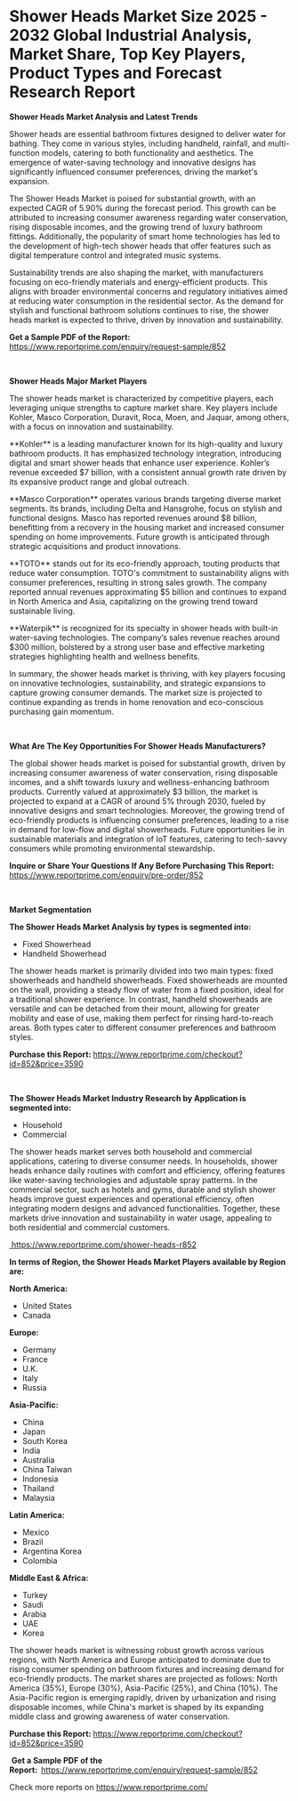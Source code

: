 <p><h1>Shower Heads Market Size 2025 - 2032 Global Industrial Analysis, Market Share, Top Key Players, Product Types and Forecast Research Report</h1></p><p><strong>Shower Heads Market Analysis and Latest Trends</strong></p>
<p><p>Shower heads are essential bathroom fixtures designed to deliver water for bathing. They come in various styles, including handheld, rainfall, and multi-function models, catering to both functionality and aesthetics. The emergence of water-saving technology and innovative designs has significantly influenced consumer preferences, driving the market's expansion.</p><p>The Shower Heads Market is poised for substantial growth, with an expected CAGR of 5.90% during the forecast period. This growth can be attributed to increasing consumer awareness regarding water conservation, rising disposable incomes, and the growing trend of luxury bathroom fittings. Additionally, the popularity of smart home technologies has led to the development of high-tech shower heads that offer features such as digital temperature control and integrated music systems.</p><p>Sustainability trends are also shaping the market, with manufacturers focusing on eco-friendly materials and energy-efficient products. This aligns with broader environmental concerns and regulatory initiatives aimed at reducing water consumption in the residential sector. As the demand for stylish and functional bathroom solutions continues to rise, the shower heads market is expected to thrive, driven by innovation and sustainability.</p></p>
<p><strong>Get a Sample PDF of the Report:&nbsp;</strong> <a href="https://www.reportprime.com/enquiry/request-sample/852?utm_campaign=2930&utm_medium=2&utm_source=Github&utm_content=ia&utm_term=18032025&utm_id=shower-heads">https://www.reportprime.com/enquiry/request-sample/852</a></p>
<p>&nbsp;</p>
<p><strong>Shower Heads Major Market Players</strong></p>
<p><p>The shower heads market is characterized by competitive players, each leveraging unique strengths to capture market share. Key players include Kohler, Masco Corporation, Duravit, Roca, Moen, and Jaquar, among others, with a focus on innovation and sustainability.</p><p>**Kohler** is a leading manufacturer known for its high-quality and luxury bathroom products. It has emphasized technology integration, introducing digital and smart shower heads that enhance user experience. Kohler’s revenue exceeded $7 billion, with a consistent annual growth rate driven by its expansive product range and global outreach.</p><p>**Masco Corporation** operates various brands targeting diverse market segments. Its brands, including Delta and Hansgrohe, focus on stylish and functional designs. Masco has reported revenues around $8 billion, benefitting from a recovery in the housing market and increased consumer spending on home improvements. Future growth is anticipated through strategic acquisitions and product innovations.</p><p>**TOTO** stands out for its eco-friendly approach, touting products that reduce water consumption. TOTO's commitment to sustainability aligns with consumer preferences, resulting in strong sales growth. The company reported annual revenues approximating $5 billion and continues to expand in North America and Asia, capitalizing on the growing trend toward sustainable living.</p><p>**Waterpik** is recognized for its specialty in shower heads with built-in water-saving technologies. The company’s sales revenue reaches around $300 million, bolstered by a strong user base and effective marketing strategies highlighting health and wellness benefits.</p><p>In summary, the shower heads market is thriving, with key players focusing on innovative technologies, sustainability, and strategic expansions to capture growing consumer demands. The market size is projected to continue expanding as trends in home renovation and eco-conscious purchasing gain momentum.</p></p>
<p>&nbsp;</p>
<p><strong>What Are The Key Opportunities For Shower Heads Manufacturers?</strong></p>
<p><p>The global shower heads market is poised for substantial growth, driven by increasing consumer awareness of water conservation, rising disposable incomes, and a shift towards luxury and wellness-enhancing bathroom products. Currently valued at approximately $3 billion, the market is projected to expand at a CAGR of around 5% through 2030, fueled by innovative designs and smart technologies. Moreover, the growing trend of eco-friendly products is influencing consumer preferences, leading to a rise in demand for low-flow and digital showerheads. Future opportunities lie in sustainable materials and integration of IoT features, catering to tech-savvy consumers while promoting environmental stewardship.</p></p>
<p><strong>Inquire or Share Your Questions If Any Before Purchasing This Report:</strong> <a href="https://www.reportprime.com/enquiry/pre-order/852?utm_campaign=2930&utm_medium=2&utm_source=Github&utm_content=ia&utm_term=18032025&utm_id=shower-heads">https://www.reportprime.com/enquiry/pre-order/852</a></p>
<p>&nbsp;</p>
<p><strong>Market Segmentation</strong></p>
<p><strong>The Shower Heads Market Analysis by types is segmented into:</strong></p>
<p><ul><li>Fixed Showerhead</li><li>Handheld Showerhead</li></ul></p>
<p><p>The shower heads market is primarily divided into two main types: fixed showerheads and handheld showerheads. Fixed showerheads are mounted on the wall, providing a steady flow of water from a fixed position, ideal for a traditional shower experience. In contrast, handheld showerheads are versatile and can be detached from their mount, allowing for greater mobility and ease of use, making them perfect for rinsing hard-to-reach areas. Both types cater to different consumer preferences and bathroom styles.</p></p>
<p><strong>Purchase this Report:&nbsp;</strong><a href="https://www.reportprime.com/checkout?id=852&price=3590&utm_campaign=2930&utm_medium=2&utm_source=Github&utm_content=ia&utm_term=18032025&utm_id=shower-heads">https://www.reportprime.com/checkout?id=852&price=3590</a></p>
<p>&nbsp;</p>
<p><strong>The Shower Heads Market Industry Research by Application is segmented into:</strong></p>
<p><ul><li>Household</li><li>Commercial</li></ul></p>
<p><p>The shower heads market serves both household and commercial applications, catering to diverse consumer needs. In households, shower heads enhance daily routines with comfort and efficiency, offering features like water-saving technologies and adjustable spray patterns. In the commercial sector, such as hotels and gyms, durable and stylish shower heads improve guest experiences and operational efficiency, often integrating modern designs and advanced functionalities. Together, these markets drive innovation and sustainability in water usage, appealing to both residential and commercial customers.</p></p>
<p><a href="https://www.reportprime.com/shower-heads-r852?utm_campaign=2930&utm_medium=2&utm_source=Github&utm_content=ia&utm_term=18032025&utm_id=shower-heads">&nbsp;https://www.reportprime.com/shower-heads-r852</a></p>
<p><strong>In terms of Region, the Shower Heads Market Players available by Region are:</strong></p>
<p>
    <p> <strong> North America: </strong>
        <ul>
            <li>United States</li>
            <li>Canada</li>
        </ul>
        </p> 
    <p> <strong> Europe: </strong>
        <ul>
            <li>Germany</li>
            <li>France</li>
            <li>U.K.</li>
            <li>Italy</li>
            <li>Russia</li>
        </ul>
        </p> 
    <p> <strong> Asia-Pacific: </strong>
        <ul>
            <li>China</li>
            <li>Japan</li>
            <li>South Korea</li>
            <li>India</li>
            <li>Australia</li>
            <li>China Taiwan</li>
            <li>Indonesia</li>
            <li>Thailand</li>
            <li>Malaysia</li>
        </ul>
        </p> 
    <p> <strong> Latin America: </strong>
        <ul>
            <li>Mexico</li>
            <li>Brazil</li>
            <li>Argentina Korea</li>
            <li>Colombia</li>
        </ul>
        </p> 
    <p> <strong> Middle East & Africa: </strong>
        <ul>
            <li>Turkey</li>
            <li>Saudi</li>
            <li>Arabia</li>
            <li>UAE</li>
            <li>Korea</li>
        </ul>
    </p>
    </p>
<p><p>The shower heads market is witnessing robust growth across various regions, with North America and Europe anticipated to dominate due to rising consumer spending on bathroom fixtures and increasing demand for eco-friendly products. The market shares are projected as follows: North America (35%), Europe (30%), Asia-Pacific (25%), and China (10%). The Asia-Pacific region is emerging rapidly, driven by urbanization and rising disposable incomes, while China's market is shaped by its expanding middle class and growing awareness of water conservation.</p></p>
<p><strong>Purchase this Report: </strong><a href="https://www.reportprime.com/checkout?id=852&price=3590&utm_campaign=2930&utm_medium=2&utm_source=Github&utm_content=ia&utm_term=18032025&utm_id=shower-heads">https://www.reportprime.com/checkout?id=852&price=3590</a></p>
<p>&nbsp;<strong>Get a Sample PDF of the Report:&nbsp;&nbsp;</strong><a href="https://www.reportprime.com/enquiry/request-sample/852?utm_campaign=2930&utm_medium=2&utm_source=Github&utm_content=ia&utm_term=18032025&utm_id=shower-heads">https://www.reportprime.com/enquiry/request-sample/852</a></p>
<p><strong></strong></p>
<p>Check more reports on <a href="https://www.reportprime.com/?utm_campaign=2930&utm_medium=2&utm_source=Github&utm_content=ia&utm_term=18032025&utm_id=shower-heads">https://www.reportprime.com/</a></p>